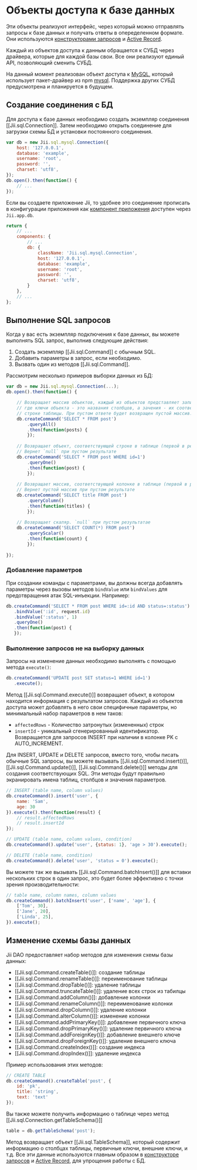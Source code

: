 Объекты доступа к базе данных
=======================

Эти объекты реализуют интерфейс, через который можно отправлять запросы к базе данных и получать ответы в опеределенном
формате. Они используются [конструкторами запросов](db-query-builder) и [Active Record](db-active-record).

Каждый из объектов доступа к данным обращается к СУБД через драйвера, которые для каждой базы свои. Все они реализуют
единый API, позволяющий сменить СУБД.

На данный момент реализован объект доступа к [MySQL](http://www.mysql.com/), который использует пакет-драйвер из
npm [mysql](https://www.npmjs.com/package/mysql). Поддержка других СУБД предусмотрена и планируется в будущем.

## Создание соединения с БД <span id="creating-db-connections"></span>

Для доступа к базе данных необходимо создать экземпляр соединения [[Jii.sql.Connection]]. Затем необходимо открыть
соединение для загрузки схемы БД и установки постоянного соединения.

```js
var db = new Jii.sql.mysql.Connection({
    host: '127.0.0.1',
    database: 'example',
    username: 'root',
    password: '',
    charset: 'utf8',
});
db.open().then(function() {
    // ...
});
```

Если вы создаете приложение Jii, то удобнее это соединение прописать в конфигурации приложения как
[компонент приложения](structure-application-components) доступен через `Jii.app.db`. 

```js
return {
    // ...
    components: {
        // ...
        db: {
            className: 'Jii.sql.mysql.Connection',
            host: '127.0.0.1',
            database: 'example',
            username: 'root',
            password: '',
            charset: 'utf8',
        }
    },
    // ...
};
```

## Выполнение SQL запросов <span id="executing-sql-queries"></span>

Когда у вас есть экземпляр подключения к базе данных, вы можете выполнять SQL запрос, выполнив следующие действия:
1. Создать экземпляр [[Jii.sql.Command]] с обычным SQL.
2. Добавить параметры в запрос, если необходимо.
3. Вызвать один из методов [[Jii.sql.Command]].

Рассмотрим несколько примеров выборки данных из БД:
 
```js
var db = new Jii.sql.mysql.Connection(...);
db.open().then(function() {

    // Возвращает массив объектов, каждый из объектов представляет запись в таблице,
    // где ключи объекта - это названия столбцов, а зачения - их соответствующие значения в
    // строке таблицы. При пустом ответе будет возвращен пустой массив.
    db.createCommand('SELECT * FROM post')
        .queryAll()
        .then(function(posts) {
        });
    
    // Возвращает объект, соответствующей строке в таблице (первой в результатах)
    // Вернет `null` при пустом результате
    db.createCommand('SELECT * FROM post WHERE id=1')
        .queryOne()
        .then(function(post) {
        });
    
    // Возвращает массив, соответствующей колонке в таблице (первой в результатах)
    // Вернет пустой массив при пустом результате
    db.createCommand('SELECT title FROM post')
        .queryColumn()
        .then(function(titles) {
        });
    
    // Возвращает скаляр. `null` при пустом результатае
    db.createCommand('SELECT COUNT(*) FROM post')
        .queryScalar()
        .then(function(count) {
        });
    
});
```

### Добавление параметров <span id="binding-parameters"></span>

При создании команды с параметрами, вы должны всегда добавлять параметры через вызовы методов `bindValue`
или `bindValues` для предотвращения атак SQL-инъекции. Например:

```js
db.createCommand('SELECT * FROM post WHERE id=:id AND status=:status')
   .bindValue(':id', request.id)
   .bindValue(':status', 1)
   .queryOne()
   .then(function(post) {
   });
```

### Выполнение запросов не на выборку данных <span id="non-select-queries"></span>

Запросы на изменение данных необходимо выполнять с помощью метода `execute()`:

```js
db.createCommand('UPDATE post SET status=1 WHERE id=1')
   .execute();
```

Метод [[Jii.sql.Command.execute()]] возвращает объект, в котором находится информация с результатом запросов. Каждый из
объектов доступа может добавлять в него свои специфичные параметры, но минимальный набор параметров в нем таков: 
* `affectedRows` - Количество затронутых (измененных) строк
* `insertId` - уникальный сгенерированный идентификатор. Возвращается для запросов INSERT при наличии в колонке PK с AUTO_INCREMENT.

Для INSERT, UPDATE и DELETE запросов, вместо того, чтобы писать обычные SQL запросы, вы можете вызывать
[[Jii.sql.Command.insert()]], [[Jii.sql.Command.update()]], [[Jii.sql.Command.delete()]] методы для создания
соответствующих SQL. Эти методы будут правильно экранировать имена таблиц, столбцов и значения параметров.

```js
// INSERT (table name, column values)
db.createCommand().insert('user', {
    name: 'Sam',
    age: 30
}).execute().then(function(result) {
    // result.affectedRows
    // result.insertId
});

// UPDATE (table name, column values, condition)
db.createCommand().update('user', {status: 1}, 'age > 30').execute();

// DELETE (table name, condition)
db.createCommand().delete('user', 'status = 0').execute();
```

Вы можете так же вызывать [[Jii.sql.Command.batchInsert()]] для вставки нескольких строк в один запрос, это будет более
эффективно с точки зрения производительности:

```js
// table name, column names, column values
db.createCommand().batchInsert('user', ['name', 'age'], {
    ['Tom', 30],
    ['Jane', 20],
    ['Linda', 25],
}).execute();
```

## Изменение схемы базы данных <span id="database-schema"></span>

Jii DAO предоставляет набор методов для изменения схемы базы данных:

* [[Jii.sql.Command.createTable()]]: создание таблицы
* [[Jii.sql.Command.renameTable()]]: переименование таблицы
* [[Jii.sql.Command.dropTable()]]: удаление таблицы
* [[Jii.sql.Command.truncateTable()]]: удаление всех строк из табилцы
* [[Jii.sql.Command.addColumn()]]: добавление колонки
* [[Jii.sql.Command.renameColumn()]]: переименование колонки
* [[Jii.sql.Command.dropColumn()]]: удаление колонки
* [[Jii.sql.Command.alterColumn()]]: изменение колонки
* [[Jii.sql.Command.addPrimaryKey()]]: добавление первичного ключа
* [[Jii.sql.Command.dropPrimaryKey()]]: удаление первичного ключа
* [[Jii.sql.Command.addForeignKey()]]: добавление внешнего ключе
* [[Jii.sql.Command.dropForeignKey()]]: удаление внешнего ключа
* [[Jii.sql.Command.createIndex()]]: создание индекса
* [[Jii.sql.Command.dropIndex()]]: удаление индекса

Пример использования этих методов:

```js
// CREATE TABLE
db.createCommand().createTable('post', {
    id: 'pk',
    title: 'string',
    text: 'text'
});
```

Вы также можете получить информацию о таблице через метод [[Jii.sql.Connection.getTableSchema()]]

```js
table = db.getTableSchema('post');
```

Метод возвращает объект [[Jii.sql.TableSchema]], который содержит информацию о столбцах таблицы,
первичные ключи, внешние ключи, и т.д. Все эти данные используются главным образом в [конструкторе запросов](db-query-builder)
и [Active Record](db-active-record), для упрощения работы с БД.
